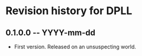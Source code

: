 # Revision history for DPLL

## 0.1.0.0 -- YYYY-mm-dd

* First version. Released on an unsuspecting world.
